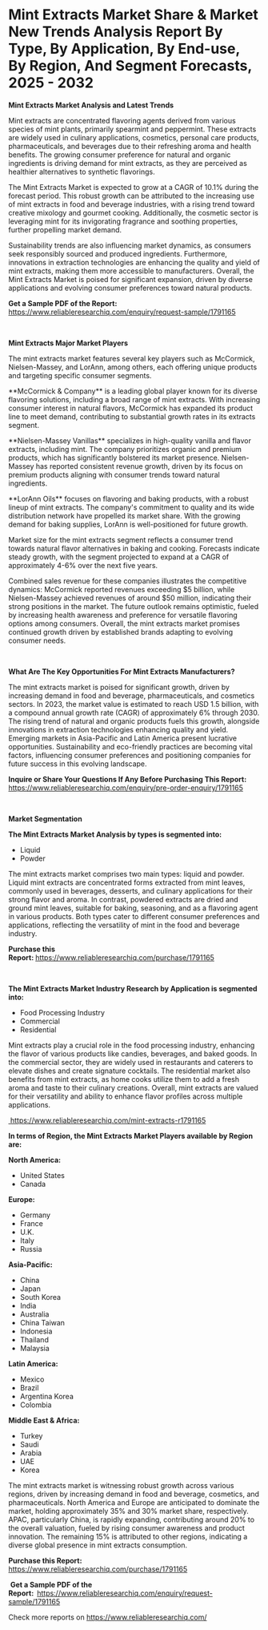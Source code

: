 <p><h1>Mint Extracts Market Share & Market New Trends Analysis Report By Type, By Application, By End-use, By Region, And Segment Forecasts, 2025 - 2032</h1></p><p><strong>Mint Extracts Market Analysis and Latest Trends</strong></p>
<p><p>Mint extracts are concentrated flavoring agents derived from various species of mint plants, primarily spearmint and peppermint. These extracts are widely used in culinary applications, cosmetics, personal care products, pharmaceuticals, and beverages due to their refreshing aroma and health benefits. The growing consumer preference for natural and organic ingredients is driving demand for mint extracts, as they are perceived as healthier alternatives to synthetic flavorings.</p><p>The Mint Extracts Market is expected to grow at a CAGR of 10.1% during the forecast period. This robust growth can be attributed to the increasing use of mint extracts in food and beverage industries, with a rising trend toward creative mixology and gourmet cooking. Additionally, the cosmetic sector is leveraging mint for its invigorating fragrance and soothing properties, further propelling market demand. </p><p>Sustainability trends are also influencing market dynamics, as consumers seek responsibly sourced and produced ingredients. Furthermore, innovations in extraction technologies are enhancing the quality and yield of mint extracts, making them more accessible to manufacturers. Overall, the Mint Extracts Market is poised for significant expansion, driven by diverse applications and evolving consumer preferences toward natural products.</p></p>
<p><strong>Get a Sample PDF of the Report:&nbsp;</strong> <a href="https://www.reliableresearchiq.com/enquiry/request-sample/1791165?utm_campaign=3524&utm_medium=2&utm_source=Github&utm_content=ia&utm_term=07042025&utm_id=mint-extracts">https://www.reliableresearchiq.com/enquiry/request-sample/1791165</a></p>
<p>&nbsp;</p>
<p><strong>Mint Extracts Major Market Players</strong></p>
<p><p>The mint extracts market features several key players such as McCormick, Nielsen-Massey, and LorAnn, among others, each offering unique products and targeting specific consumer segments. </p><p>**McCormick & Company** is a leading global player known for its diverse flavoring solutions, including a broad range of mint extracts. With increasing consumer interest in natural flavors, McCormick has expanded its product line to meet demand, contributing to substantial growth rates in its extracts segment.</p><p>**Nielsen-Massey Vanillas** specializes in high-quality vanilla and flavor extracts, including mint. The company prioritizes organic and premium products, which has significantly bolstered its market presence. Nielsen-Massey has reported consistent revenue growth, driven by its focus on premium products aligning with consumer trends toward natural ingredients.</p><p>**LorAnn Oils** focuses on flavoring and baking products, with a robust lineup of mint extracts. The company's commitment to quality and its wide distribution network have propelled its market share. With the growing demand for baking supplies, LorAnn is well-positioned for future growth.</p><p>Market size for the mint extracts segment reflects a consumer trend towards natural flavor alternatives in baking and cooking. Forecasts indicate steady growth, with the segment projected to expand at a CAGR of approximately 4-6% over the next five years.</p><p>Combined sales revenue for these companies illustrates the competitive dynamics: McCormick reported revenues exceeding $5 billion, while Nielsen-Massey achieved revenues of around $50 million, indicating their strong positions in the market. The future outlook remains optimistic, fueled by increasing health awareness and preference for versatile flavoring options among consumers. Overall, the mint extracts market promises continued growth driven by established brands adapting to evolving consumer needs.</p></p>
<p>&nbsp;</p>
<p><strong>What Are The Key Opportunities For Mint Extracts Manufacturers?</strong></p>
<p><p>The mint extracts market is poised for significant growth, driven by increasing demand in food and beverage, pharmaceuticals, and cosmetics sectors. In 2023, the market value is estimated to reach USD 1.5 billion, with a compound annual growth rate (CAGR) of approximately 6% through 2030. The rising trend of natural and organic products fuels this growth, alongside innovations in extraction technologies enhancing quality and yield. Emerging markets in Asia-Pacific and Latin America present lucrative opportunities. Sustainability and eco-friendly practices are becoming vital factors, influencing consumer preferences and positioning companies for future success in this evolving landscape.</p></p>
<p><strong>Inquire or Share Your Questions If Any Before Purchasing This Report:</strong> <a href="https://www.reliableresearchiq.com/enquiry/pre-order-enquiry/1791165?utm_campaign=3524&utm_medium=2&utm_source=Github&utm_content=ia&utm_term=07042025&utm_id=mint-extracts">https://www.reliableresearchiq.com/enquiry/pre-order-enquiry/1791165</a></p>
<p>&nbsp;</p>
<p><strong>Market Segmentation</strong></p>
<p><strong>The Mint Extracts Market Analysis by types is segmented into:</strong></p>
<p><ul><li>Liquid</li><li>Powder</li></ul></p>
<p><p>The mint extracts market comprises two main types: liquid and powder. Liquid mint extracts are concentrated forms extracted from mint leaves, commonly used in beverages, desserts, and culinary applications for their strong flavor and aroma. In contrast, powdered extracts are dried and ground mint leaves, suitable for baking, seasoning, and as a flavoring agent in various products. Both types cater to different consumer preferences and applications, reflecting the versatility of mint in the food and beverage industry.</p></p>
<p><strong>Purchase this Report:&nbsp;</strong><a href="https://www.reliableresearchiq.com/purchase/1791165?utm_campaign=3524&utm_medium=2&utm_source=Github&utm_content=ia&utm_term=07042025&utm_id=mint-extracts">https://www.reliableresearchiq.com/purchase/1791165</a></p>
<p>&nbsp;</p>
<p><strong>The Mint Extracts Market Industry Research by Application is segmented into:</strong></p>
<p><ul><li>Food Processing Industry</li><li>Commercial</li><li>Residential</li></ul></p>
<p><p>Mint extracts play a crucial role in the food processing industry, enhancing the flavor of various products like candies, beverages, and baked goods. In the commercial sector, they are widely used in restaurants and caterers to elevate dishes and create signature cocktails. The residential market also benefits from mint extracts, as home cooks utilize them to add a fresh aroma and taste to their culinary creations. Overall, mint extracts are valued for their versatility and ability to enhance flavor profiles across multiple applications.</p></p>
<p><a href="https://www.reliableresearchiq.com/mint-extracts-r1791165?utm_campaign=3524&utm_medium=2&utm_source=Github&utm_content=ia&utm_term=07042025&utm_id=mint-extracts">&nbsp;https://www.reliableresearchiq.com/mint-extracts-r1791165</a></p>
<p><strong>In terms of Region, the Mint Extracts Market Players available by Region are:</strong></p>
<p>
    <p> <strong> North America: </strong>
        <ul>
            <li>United States</li>
            <li>Canada</li>
        </ul>
        </p> 
    <p> <strong> Europe: </strong>
        <ul>
            <li>Germany</li>
            <li>France</li>
            <li>U.K.</li>
            <li>Italy</li>
            <li>Russia</li>
        </ul>
        </p> 
    <p> <strong> Asia-Pacific: </strong>
        <ul>
            <li>China</li>
            <li>Japan</li>
            <li>South Korea</li>
            <li>India</li>
            <li>Australia</li>
            <li>China Taiwan</li>
            <li>Indonesia</li>
            <li>Thailand</li>
            <li>Malaysia</li>
        </ul>
        </p> 
    <p> <strong> Latin America: </strong>
        <ul>
            <li>Mexico</li>
            <li>Brazil</li>
            <li>Argentina Korea</li>
            <li>Colombia</li>
        </ul>
        </p> 
    <p> <strong> Middle East & Africa: </strong>
        <ul>
            <li>Turkey</li>
            <li>Saudi</li>
            <li>Arabia</li>
            <li>UAE</li>
            <li>Korea</li>
        </ul>
    </p>
    </p>
<p><p>The mint extracts market is witnessing robust growth across various regions, driven by increasing demand in food and beverage, cosmetics, and pharmaceuticals. North America and Europe are anticipated to dominate the market, holding approximately 35% and 30% market share, respectively. APAC, particularly China, is rapidly expanding, contributing around 20% to the overall valuation, fueled by rising consumer awareness and product innovation. The remaining 15% is attributed to other regions, indicating a diverse global presence in mint extracts consumption.</p></p>
<p><strong>Purchase this Report: </strong><a href="https://www.reliableresearchiq.com/purchase/1791165?utm_campaign=3524&utm_medium=2&utm_source=Github&utm_content=ia&utm_term=07042025&utm_id=mint-extracts">https://www.reliableresearchiq.com/purchase/1791165</a></p>
<p>&nbsp;<strong>Get a Sample PDF of the Report:&nbsp;&nbsp;</strong><a href="https://www.reliableresearchiq.com/enquiry/request-sample/1791165?utm_campaign=3524&utm_medium=2&utm_source=Github&utm_content=ia&utm_term=07042025&utm_id=mint-extracts">https://www.reliableresearchiq.com/enquiry/request-sample/1791165</a></p>
<p><strong></strong></p>
<p>Check more reports on <a href="https://www.reliableresearchiq.com/?utm_campaign=3524&utm_medium=2&utm_source=Github&utm_content=ia&utm_term=07042025&utm_id=mint-extracts">https://www.reliableresearchiq.com/</a></p>